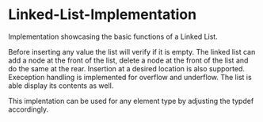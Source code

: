 # Linked-List-Implementation
Implementation showcasing the basic functions of a Linked List.

Before inserting any value the list will verify if it is empty.
The linked list can add a node at the front of the list, delete a node at the front of the list and do the same at the rear.
Insertion at a desired location is also supported.
Exeception handling is implemented for overflow and underflow.
The list is able display its contents as well. 

This implentation can be used for any element type by adjusting the typdef accordingly.
